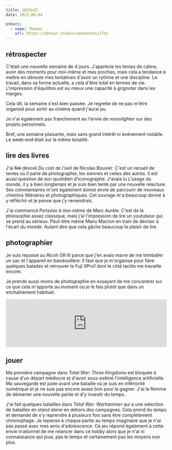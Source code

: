 ```yaml
---
title: 2023w22
date: 2023-06-04

others:
  - name: Thomas
    url: https://détour.studio/weeknotes/179/
---
```


## rétrospecter

C'était une nouvelle semaine de 4 jours.
J'apprécie les temps de calme, avoir des moments pour moi-même et mes proches, mais cela a tendance à mettre en déroute mes tentatives d'avoir un rythme et une discipline.
Le travail, dans sa forme actuelle, a cela d'être total en termes de vie.
L'impression d'équilibre est au mieux une capacité à grignoter dans les marges.

Cela dit, la semaine s'est bien passée.
Je regrette de ne pas m'être organisé pour sortir au cinéma quand j'aurai pu.

Je n'ai également pas franchement eu l'envie de *moonlighter* sur des projets personnels.

Bref, une semaine plaisante, mais sans grand intérêt ni événement notable.
Le week-end était sur la même tonalité.


## lire des livres

J'ai ~~fini~~ dévoré *Du coin de l'oeil* de Nicolas Bouvier.
C'est un recueil de textes où il parle de photographie, les siennes et celles des autres.
Il est aussi question de son quotidien d'iconographe.
J'avais lu *L'usage du monde*, il y a bien longtemps et je suis bien tenté par une nouvelle relecture.
Ses commentaires m'ont également donné envie de parcourir de nouveaux chemins littéraires et photographiques.
Cet ouvrage m'a beaucoup donné à y réfléchir et je pense que j'y reviendrais.


J'ai commencé *Pensées à moi-même* de Marc Aurèle.
C'est de la philosophie assez classique, mais j'ai l'impression de lire un youtubeur qui se prend au sérieux.
Peut-être même Manu Macron en train de deviser à l'écart du monde.
Autant dire que cela gâche beaucoup le plaisir de lire.


## photographier

Je suis repassé au Ricoh GR III parce que j'en avais marre de me trimballer un sac et l'appareil en bandouillère.
Il faut que je m'organise pour faire quelques balades et retrouver le Fuji XPro1 dont le côté tactile me travaille encore.

Je prends aussi moins de photographie en essayant de me concentrer sur ce que cela m'apporte au moment où je le fais plutôt que dans un enchaînement habituel.

<iframe title="Pixelfed Post Embed" src="https://pix.diaspodon.fr/p/tk/569990694407942675/embed?caption=false&likes=false&layout=compact" class="pixelfed__embed" style="max-width: 100%; border: 0" width="770" allowfullscreen="allowfullscreen"></iframe><script async defer src="https://pix.diaspodon.fr/embed.js"></script>


## jouer

Ma première campagne dans *Total War: Three Kingdoms* est bloquée à cause d'un départ médiocre et d'avoir sous-estimé l'intelligence artificielle.
Ma sauvegarde est juste avant une bataille où je suis en infériorité numérique et je ne suis pas encore assez bon pour la gagner.
J'ai la flemme de démarrer une nouvelle partie et d'y investir du temps.

J'ai fait quelques batailles dans *Total War: Warhammer* qui a une sélection de batailles en *stand alone* en dehors des campagnes.
Cela prend du temps et demande de s'y reprendre à plusieurs fois sans être complètement chronophage.
Je repense à chaque partie au temps imaginaire que je n'ai pas passé avec mes amis d'adolescence.
Ce jeu répond également à cette envie irrationnel de me relancer dans ce hobby alors que je n'ai ni connaissance qui joue, pas le temps et certainement pas les moyens non plus.
